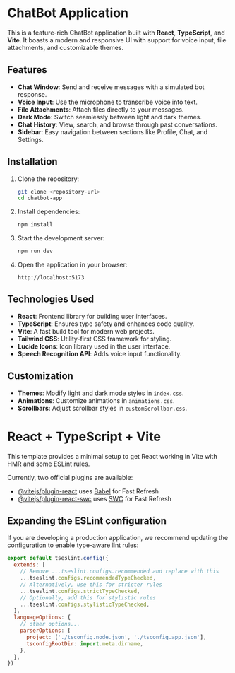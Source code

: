 # ChatBot Application

This is a feature-rich ChatBot application built with **React**, **TypeScript**, and **Vite**. It boasts a modern and responsive UI with support for voice input, file attachments, and customizable themes.

## Features

- **Chat Window**: Send and receive messages with a simulated bot response.
- **Voice Input**: Use the microphone to transcribe voice into text.
- **File Attachments**: Attach files directly to your messages.
- **Dark Mode**: Switch seamlessly between light and dark themes.
- **Chat History**: View, search, and browse through past conversations.
- **Sidebar**: Easy navigation between sections like Profile, Chat, and Settings.

## Installation

1. Clone the repository:
    ```bash
    git clone <repository-url>
    cd chatbot-app
    ```

2. Install dependencies:
    ```bash
    npm install
    ```

3. Start the development server:
    ```bash
    npm run dev
    ```

4. Open the application in your browser:
    ```
    http://localhost:5173
    ```

## Technologies Used

- **React**: Frontend library for building user interfaces.
- **TypeScript**: Ensures type safety and enhances code quality.
- **Vite**: A fast build tool for modern web projects.
- **Tailwind CSS**: Utility-first CSS framework for styling.
- **Lucide Icons**: Icon library used in the user interface.
- **Speech Recognition API**: Adds voice input functionality.

## Customization

- **Themes**: Modify light and dark mode styles in `index.css`.
- **Animations**: Customize animations in `animations.css`.
- **Scrollbars**: Adjust scrollbar styles in `customScrollbar.css`.

# React + TypeScript + Vite

This template provides a minimal setup to get React working in Vite with HMR and some ESLint rules.

Currently, two official plugins are available:

- [@vitejs/plugin-react](https://github.com/vitejs/vite-plugin-react/blob/main/packages/plugin-react/README.md) uses [Babel](https://babeljs.io/) for Fast Refresh
- [@vitejs/plugin-react-swc](https://github.com/vitejs/vite-plugin-react-swc) uses [SWC](https://swc.rs/) for Fast Refresh

## Expanding the ESLint configuration

If you are developing a production application, we recommend updating the configuration to enable type-aware lint rules:

```js
export default tseslint.config({
  extends: [
    // Remove ...tseslint.configs.recommended and replace with this
    ...tseslint.configs.recommendedTypeChecked,
    // Alternatively, use this for stricter rules
    ...tseslint.configs.strictTypeChecked,
    // Optionally, add this for stylistic rules
    ...tseslint.configs.stylisticTypeChecked,
  ],
  languageOptions: {
    // other options...
    parserOptions: {
      project: ['./tsconfig.node.json', './tsconfig.app.json'],
      tsconfigRootDir: import.meta.dirname,
    },
  },
})
```